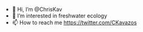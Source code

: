 - 👋 Hi, I’m @ChrisKav
- 👀 I’m interested in freshwater ecology
- 📫 How to reach me https://twitter.com/CKavazos

<!---
ChrisKav/ChrisKav is a ✨ special ✨ repository because its `README.md` (this file) appears on your GitHub profile.
You can click the Preview link to take a look at your changes.
--->
